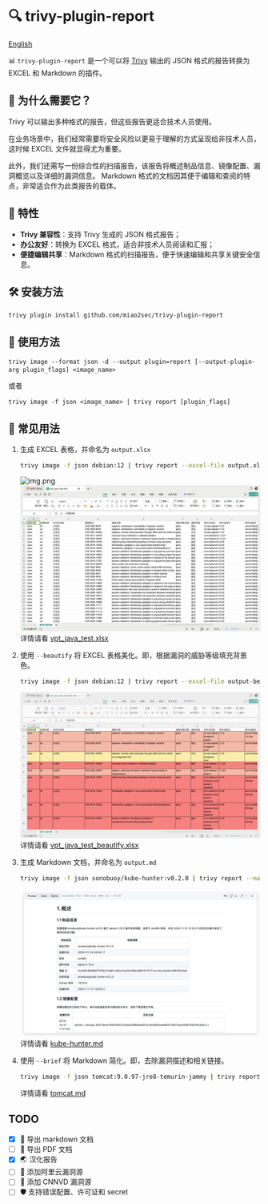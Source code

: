 # 🔍  trivy-plugin-report

[English](./README_en.md)

📊 `trivy-plugin-report` 是一个可以将 [Trivy](https://github.com/aquasecurity/trivy) 输出的 JSON 格式的报告转换为 EXCEL 和 Markdown 的插件。

## 🤔 为什么需要它？

Trivy 可以输出多种格式的报告，但这些报告更适合技术人员使用。

在业务场景中，我们经常需要将安全风险以更易于理解的方式呈现给非技术人员，
这时候 EXCEL 文件就显得尤为重要。

此外，我们还需写一份综合性的扫描报告，该报告将概述制品信息、镜像配置、漏洞概览以及详细的漏洞信息。 
Markdown 格式的文档因其便于编辑和查阅的特点，非常适合作为此类报告的载体。

## 🌟 特性

- **Trivy 兼容性**：支持 Trivy 生成的 JSON 格式报告；
- **办公友好**：转换为 EXCEL 格式，适合非技术人员阅读和汇报；
- **便捷编辑共享**：Markdown 格式的扫描报告，便于快速编辑和共享关键安全信息。

## 🛠️ 安装方法

```shell
trivy plugin install github.com/miao2sec/trivy-plugin-report
```

## 🚀 使用方法

```shell
trivy image --format json -d --output plugin=report [--output-plugin-arg plugin_flags] <image_name>
```

或者

```shell
trivy image -f json <image_name> | trivy report [plugin_flags]
```

## 📝  常见用法

1. 生成 EXCEL 表格，并命名为 `output.xlsx`
    ```bash
    trivy image -f json debian:12 | trivy report --excel-file output.xlsx
    ```
    ![img.png](img/shell-img.png)
    ![img.png](img/default-excel.png)
    详情请看 [vpt_java_test.xlsx](excel/testdata/vpt_java_test.xlsx)

2. 使用 `--beautify` 将 EXCEL 表格美化。即，根据漏洞的威胁等级填充背景色。
   ```bash
   trivy image -f json debian:12 | trivy report --excel-file output-beautify.xlsx --beautify
   ```
   ![img.png](img/beautify-excel.png)
   详情请看 [vpt_java_test_beautify.xlsx](excel/testdata/vpt_java_test_beautify.xlsx)
3. 生成 Markdown 文档，并命名为 `output.md`
    ```bash
   trivy image -f json sonobuoy/kube-hunter:v0.2.0 | trivy report --markdown-file output.md
    ```
   ![img.png](img/markdown.png)
   详情请看 [kube-hunter.md](markdown/testdata/kube-hunter.md)
4. 使用 `--brief` 将 Markdown 简化。即，去除漏洞描述和相关链接。 
    ```bash
   trivy image -f json tomcat:9.0.97-jre8-temurin-jammy | trivy report --markdown-file output.md --brief
    ```
   详情请看 [tomcat.md](markdown/testdata/tomcat.md)
## TODO
- [x] 📝 导出 markdown 文档
- [ ] 📝 导出 PDF 文档
- [x] 🌏 汉化报告
- [ ] 🌁 添加阿里云漏洞源
- [ ] 🚀 添加 CNNVD 漏洞源
- [ ] 🛡️ 支持错误配置、许可证和 secret